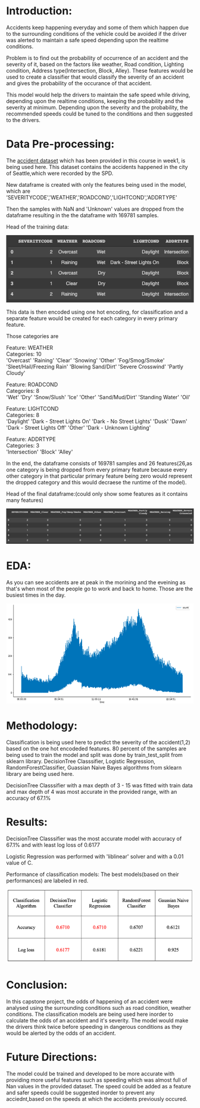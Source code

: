 # Introduction: 
Accidents keep happening everyday and some of them which happen due to the surrounding conditions of the vehicle could be avoided if the driver was alerted to maintain a safe speed depending upon the realtime conditions.

Problem is to find out the probability of occurrence of an accident and the severity of it, based on the factors like weather, Road condition, Lighting condition, Address type(Intersection, Block, Alley). These features would be used to create a classifier that would classify the severity of an accident and gives the probability of the occurance of that accident.

This model would help the drivers to maintain the safe speed while driving, depending upon the realtime conditions, keeping the probability and the severity at minimum. Depending upon the severity and the probability, the recommended speeds could be tuned to the conditions and then suggested to the drivers.

# Data Pre-processing:
The [accident dataset](https://s3.us.cloud-object-storage.appdomain.cloud/cf-courses-data/CognitiveClass/DP0701EN/version-2/Data-Collisions.csv) which has been provided in this course in week1, is being used here. This dataset contains the accidents happened in the city of Seattle,which were recorded by the SPD.

New dataframe is created with only the features being used in the model, which are
’SEVERITYCODE','WEATHER','ROADCOND','LIGHTCOND','ADDRTYPE'

Then the samples with NaN and 'Unknown' values are dropped from the dataframe resulting in the the dataframe with 169781 samples.

Head of the training data:


![](dta.png)


This data is then encoded using one hot encoding, for classification and a separate feature would be created for each category in every primary feature.

Those categories are 

Feature: WEATHER  
Categories: 10  
'Overcast' 'Raining' 'Clear' 'Snowing' 'Other' 'Fog/Smog/Smoke' 'Sleet/Hail/Freezing Rain' 'Blowing Sand/Dirt' 'Severe Crosswind' 'Partly Cloudy'

Feature: ROADCOND  
Categories: 8  
'Wet' 'Dry' 'Snow/Slush' 'Ice' 'Other' 'Sand/Mud/Dirt' 'Standing Water' 'Oil'

Feature: LIGHTCOND  
Categories: 8  
'Daylight' 'Dark - Street Lights On' 'Dark - No Street Lights' 'Dusk' 'Dawn' 'Dark - Street Lights Off' 'Other' 'Dark - Unknown Lighting'

Feature: ADDRTYPE  
Categories: 3  
'Intersection' 'Block' 'Alley'

In the end, the dataframe consists of 169781 samples and 26 features(26,as one category is being dropped from every primary feature because every other category in that particular primary feature being zero would represent the dropped category and this would decraese the runtime of the model).

Head of the final dataframe:(could only show some features as it contains many features)


![](dta1.png)


# EDA:
As you can see accidents are at peak in the morining and the eveining as that's when most of the people go to work and back to home. Those are the busiest times in the day.


![](dta2.png)


# Methodology:
Classification is being used here to predict the severity of the accident(1,2) based on the one hot encodeded features.
80 percent of the samples are being used to train the model and split was done by train_test_split from sklearn library.
DecisionTree Classsifier, Logistic Regression, RandomForestClassifier, Guassian Naive Bayes algorithms from sklearn library are being used here.

DecisionTree Classsifier with a max depth of 3 - 15 was fitted with train data and max depth of 4 was most accurate in the provided range, with an accuracy of 67.1%

# Results:
DecisionTree Classsifier was the most accurate model with accuracy of 67.1% and with least log loss of 0.6177

Logistic Regression was performed with 'liblinear' solver and with a 0.01 value of C.

Performance of classification models: The best models(based on their performances) are labeled in red.

![](dta_3.png)



# Conclusion:
In this capstone project, the odds of happening of an accident were analysed using the surrounding conditions such as road condition, weather conditions. The classification models are being used here inorder to calculate the odds of an accident and it's severity. The model would make the drivers think twice before speeding in dangerous conditions as they would be alerted by the odds of an accident.

# Future Directions:
The model could be trained and developed to be more accurate with providing more useful features such as speeding which was almost full of Nan values in the provided dataset. The speed could be added as a feature and safer speeds could be suggested inorder to prevent any acciednt,based on the speeds at which the accidents previously occured.
